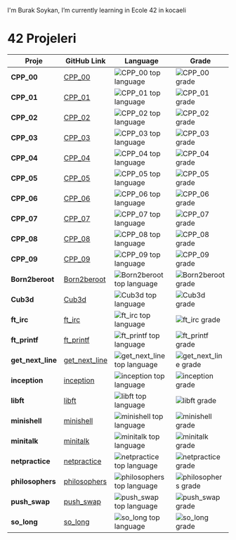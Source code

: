 
I'm Burak Soykan, I’m currently learning in Ecole 42 in kocaeli

# 42 Projeleri

| Proje            | GitHub Link                                                                              | Language                                                                                                        | Grade                                                                                      |
|------------------|------------------------------------------------------------------------------------------|-----------------------------------------------------------------------------------------------------------------|--------------------------------------------------------------------------------------------|
| **CPP_00**       | [CPP_00](https://github.com/bruak/CPP_00.git)                                           | ![CPP_00 top language](https://img.shields.io/github/languages/top/bruak/CPP_00?style=flat-square)              | ![CPP_00 grade](https://img.shields.io/badge/:-100%25-success?style=flat-square&logo=42)   |
| **CPP_01**       | [CPP_01](https://github.com/bruak/CPP_01.git)                                           | ![CPP_01 top language](https://img.shields.io/github/languages/top/bruak/CPP_01?style=flat-square)              | ![CPP_01 grade](https://img.shields.io/badge/:-100%25-success?style=flat-square&logo=42)   |
| **CPP_02**       | [CPP_02](https://github.com/bruak/CPP_02.git)                                           | ![CPP_02 top language](https://img.shields.io/github/languages/top/bruak/CPP_02?style=flat-square)              | ![CPP_02 grade](https://img.shields.io/badge/:-100%25-success?style=flat-square&logo=42)   |
| **CPP_03**       | [CPP_03](https://github.com/bruak/CPP_03.git)                                           | ![CPP_03 top language](https://img.shields.io/github/languages/top/bruak/CPP_03?style=flat-square)              | ![CPP_03 grade](https://img.shields.io/badge/:-100%25-success?style=flat-square&logo=42)   |
| **CPP_04**       | [CPP_04](https://github.com/bruak/CPP_04.git)                                           | ![CPP_04 top language](https://img.shields.io/github/languages/top/bruak/CPP_04?style=flat-square)              | ![CPP_04 grade](https://img.shields.io/badge/:-100%25-success?style=flat-square&logo=42)   |
| **CPP_05**       | [CPP_05](https://github.com/bruak/CPP_05.git)                                           | ![CPP_05 top language](https://img.shields.io/github/languages/top/bruak/CPP_05?style=flat-square)              | ![CPP_05 grade](https://img.shields.io/badge/:-100%25-success?style=flat-square&logo=42)   |
| **CPP_06**       | [CPP_06](https://github.com/bruak/CPP_06.git)                                           | ![CPP_06 top language](https://img.shields.io/github/languages/top/bruak/CPP_06?style=flat-square)              | ![CPP_06 grade](https://img.shields.io/badge/:-100%25-success?style=flat-square&logo=42)   |
| **CPP_07**       | [CPP_07](https://github.com/bruak/CPP_07.git)                                           | ![CPP_07 top language](https://img.shields.io/github/languages/top/bruak/CPP_07?style=flat-square)              | ![CPP_07 grade](https://img.shields.io/badge/:-100%25-success?style=flat-square&logo=42)   |
| **CPP_08**       | [CPP_08](https://github.com/bruak/CPP_08.git)                                           | ![CPP_08 top language](https://img.shields.io/github/languages/top/bruak/CPP_08?style=flat-square)              | ![CPP_08 grade](https://img.shields.io/badge/:-100%25-success?style=flat-square&logo=42)   |
| **CPP_09**       | [CPP_09](https://github.com/bruak/CPP_09.git)                                           | ![CPP_09 top language](https://img.shields.io/github/languages/top/bruak/CPP_09?style=flat-square)              | ![CPP_09 grade](https://img.shields.io/badge/:-100%25-success?style=flat-square&logo=42)   |
| **Born2beroot**  | [Born2beroot](https://github.com/bruak/Born2beroot.git)                                 | ![Born2beroot top language](https://img.shields.io/github/languages/top/bruak/Born2beroot?style=flat-square)    | ![Born2beroot grade](https://img.shields.io/badge/:-100%25-success?style=flat-square&logo=42) |
| **Cub3d**        | [Cub3d](https://github.com/bruak/Cub3d.git)                                             | ![Cub3d top language](https://img.shields.io/github/languages/top/bruak/Cub3d?style=flat-square)                | ![Cub3d grade](https://img.shields.io/badge/:-100%25-success?style=flat-square&logo=42)    |
| **ft_irc**       | [ft_irc](https://github.com/bruak/ft_irc.git)                                           | ![ft_irc top language](https://img.shields.io/github/languages/top/bruak/ft_irc?style=flat-square)              | ![ft_irc grade](https://img.shields.io/badge/:-100%25-success?style=flat-square&logo=42)   |
| **ft_printf**    | [ft_printf](https://github.com/bruak/ft_printf.git)                                     | ![ft_printf top language](https://img.shields.io/github/languages/top/bruak/ft_printf?style=flat-square)        | ![ft_printf grade](https://img.shields.io/badge/:-100%25-success?style=flat-square&logo=42)|
| **get_next_line**| [get_next_line](https://github.com/bruak/get_next_line.git)                             | ![get_next_line top language](https://img.shields.io/github/languages/top/bruak/get_next_line?style=flat-square)| ![get_next_line grade](https://img.shields.io/badge/:-100%25-success?style=flat-square&logo=42)|
| **inception**    | [inception](https://github.com/bruak/inception.git)                                     | ![inception top language](https://img.shields.io/github/languages/top/bruak/inception?style=flat-square)        | ![inception grade](https://img.shields.io/badge/:-100%25-success?style=flat-square&logo=42)|
| **libft**        | [libft](https://github.com/bruak/libft.git)                                            | ![libft top language](https://img.shields.io/github/languages/top/bruak/libft?style=flat-square)                | ![libft grade](https://img.shields.io/badge/:-100%25-success?style=flat-square&logo=42)    |
| **minishell**    | [minishell](https://github.com/bruak/minishell.git)                                     | ![minishell top language](https://img.shields.io/github/languages/top/bruak/minishell?style=flat-square)        | ![minishell grade](https://img.shields.io/badge/:-100%25-success?style=flat-square&logo=42)|
| **minitalk**     | [minitalk](https://github.com/bruak/minitalk.git)                                       | ![minitalk top language](https://img.shields.io/github/languages/top/bruak/minitalk?style=flat-square)          | ![minitalk grade](https://img.shields.io/badge/:-100%25-success?style=flat-square&logo=42) |
| **netpractice**  | [netpractice](https://github.com/bruak/netpractice.git)                                 | ![netpractice top language](https://img.shields.io/github/languages/top/bruak/netpractice?style=flat-square)    | ![netpractice grade](https://img.shields.io/badge/:-100%25-success?style=flat-square&logo=42)|
| **philosophers** | [philosophers](https://github.com/bruak/42-philosophers_dinner_problem.git)             | ![philosophers top language](https://img.shields.io/github/languages/top/bruak/42-philosophers_dinner_problem?style=flat-square)| ![philosophers grade](https://img.shields.io/badge/:-100%25-success?style=flat-square&logo=42)|
| **push_swap**    | [push_swap](https://github.com/bruak/push_swap.git)                                     | ![push_swap top language](https://img.shields.io/github/languages/top/bruak/push_swap?style=flat-square)        | ![push_swap grade](https://img.shields.io/badge/:-100%25-success?style=flat-square&logo=42)|
| **so_long**      | [so_long](https://github.com/bruak/so_long.git)                                         | ![so_long top language](https://img.shields.io/github/languages/top/bruak/so_long?style=flat-square)            | ![so_long grade](https://img.shields.io/badge/:-100%25-success?style=flat-square&logo=42)  |
